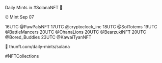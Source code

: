 Daily Mints in #SolanaNFT 🚀

⏰ Mint Sep 07

16UTC @PawPalsNFT
17UTC @cryptoclock_inc
18UTC @SolTotems
19UTC @BattleMancers
20UTC @OhanaLions
20UTC @BearzukiNFT
20UTC @Bored_Buddies
23UTC @KawaiTyanNFT

🔗 thunft.com/daily-mints/solana

#NFTCollections